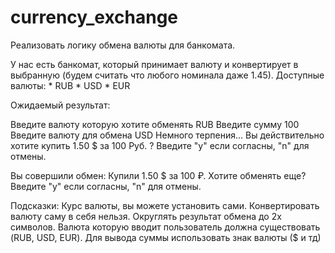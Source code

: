 # currency_exchange

Реализовать логику обмена валюты для банкомата.

У нас есть банкомат, который принимает валюту и конвертирует в выбранную (будем считать что любого номинала даже 1.45).
    Доступные валюты:
        * RUB
        * USD
        * EUR

Ожидаемый результат:

Введите валюту которую хотите обменять
RUB
Введите сумму
100
Введите валюту для обмена
USD
Немного терпения...
Вы действительно хотите купить 1.50 $ за 100 Руб. ?
Введите "y" если согласны, "n" для отмены.

Вы совершили обмен: Купили 1.50 $ за 100 ₽.
Хотите обменять еще?
Введите "y" если согласны, "n" для отмены.


Подсказки:
Курс валюты, вы можете установить сами.
Конвертировать валюту саму в себя нельзя.
Округлять результат обмена до 2х символов.
Валюта которую вводит пользователь должна существовать (RUB, USD, EUR).
Для вывода суммы использовать знак валюты ($ и тд)